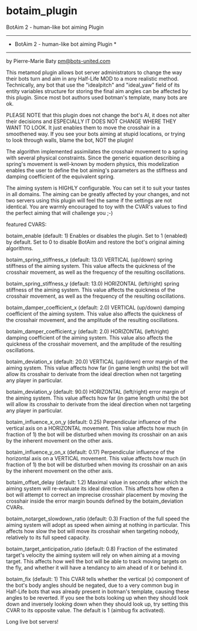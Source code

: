 # botaim_plugin
BotAim 2 - human-like bot aiming Plugin

*******************************************
* BotAim 2 - human-like bot aiming Plugin *
*******************************************
by Pierre-Marie Baty <pm@bots-united.com>


This metamod plugin allows bot server administrators to change the way their
bots turn and aim in any Half-Life MOD to a more realistic method.
Technically, any bot that use the "idealpitch" and "ideal_yaw" field of its
entity variables structure for storing the final aim angles can be affected by
this plugin. Since most bot authors used botman's template, many bots are ok.

PLEASE NOTE that this plugin does not change the bot's AI, it does not alter
their decisions and ESPECIALLY IT DOES NOT CHANGE WHERE THEY WANT TO LOOK. It
just enables them to move the crosshair in a smoothened way. If you see your
bots aiming at stupid locations, or trying to look through walls, blame the
bot, NOT the plugin!

The algorithm implemented assimilates the crosshair movement to a spring with
several physical constraints. Since the generic equation describing a spring's
movement is well-known by modern physics, this modelization enables the user
to define the bot aiming's parameters as the stiffness and damping coefficient
of the equivalent spring.

The aiming system is HIGHLY configurable. You can set it to suit your tastes
in all domains. The aiming can be greatly affected by your changes, and not
two servers using this plugin will feel the same if the settings are not
identical. You are warmly encouraged to toy with the CVAR's values to find
the perfect aiming that will challenge you ;-)


featured CVARS:

botaim_enable (default: 1)
   Enables or disables the plugin. Set to 1 (enabled) by default. Set to 0 to
   disable BotAim and restore the bot's original aiming algorithms.

botaim_spring_stiffness_x (default: 13.0)
   VERTICAL (up/down) spring stiffness of the aiming system. This value affects
   the quickness of the crosshair movement, as well as the frequency of the
   resulting oscillations.

botaim_spring_stiffness_y (default: 13.0)
   HORIZONTAL (left/right) spring stiffness of the aiming system. This value
   affects the quickness of the crosshair movement, as well as the frequency
   of the resulting oscillations.

botaim_damper_coefficient_x (default: 2.0)
   VERTICAL (up/down) damping coefficient of the aiming system. This value
   also affects the quickness of the crosshair movement, and the amplitude of
   the resulting oscillations.

botaim_damper_coefficient_y (default: 2.0)
   HORIZONTAL (left/right) damping coefficient of the aiming system. This value
   also affects the quickness of the crosshair movement, and the amplitude of
   the resulting oscillations.

botaim_deviation_x (default: 20.0)
   VERTICAL (up/down) error margin of the aiming system. This value affects how
   far (in game length units) the bot will allow its crosshair to derivate from
   the ideal direction when not targeting any player in particular.

botaim_deviation_y (default: 90.0)
   HORIZONTAL (left/right) error margin of the aiming system. This value
   affects how far (in game length units) the bot will allow its crosshair to
   derivate from the ideal direction when not targeting any player in
   particular.

botaim_influence_x_on_y (default: 0.25)
   Perpendicular influence of the vertical axis on a HORIZONTAL movement. This
   value affects how much (in fraction of 1) the bot will be disturbed when
   moving its crosshair on an axis by the inherent movement on the other axis.

botaim_influence_y_on_x (default: 0.17)
   Perpendicular influence of the horizontal axis on a VERTICAL movement. This
   value affects how much (in fraction of 1) the bot will be disturbed when
   moving its crosshair on an axis by the inherent movement on the other axis.

botaim_offset_delay (default: 1.2)
   Maximal value in seconds after which the aiming system will re-evaluate its
   ideal direction. This affects how often a bot will attempt to correct an
   imprecise crosshair placement by moving the crosshair inside the error
   margin bounds defined by the botaim_deviation CVARs.

botaim_notarget_slowdown_ratio (default: 0.3)
   Fraction of the full speed the aiming system will adopt as speed when aiming
   at nothing in particular. This affects how slow the bot will move its
   crosshair when targeting nobody, relatively to its full speed capacity.

botaim_target_anticipation_ratio (default: 0.8)
   Fraction of the estimated target's velocity the aiming system will rely on
   when aiming at a moving target. This affects how well the bot will be able
   to track moving targets on the fly, and whether it will have a tendancy to
   aim ahead of it or behind it.

botaim_fix (default: 1)
   This CVAR tells whether the vertical (x) component of the bot's body angles
   should be negated, due to a very common bug in Half-Life bots that was
   already present in botman's template, causing these angles to be reverted.
   If you see the bots looking up when they should look down and inversely
   looking down when they should look up, try setting this CVAR to its opposite
   value. The default is 1 (aimbug fix activated).


Long live bot servers!
